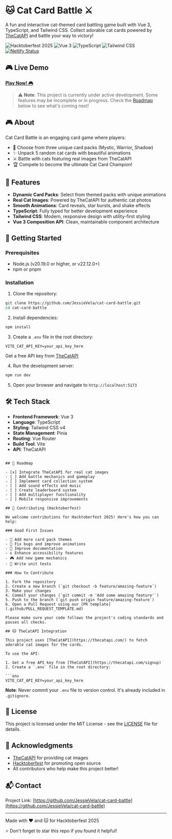 # 🐱 Cat Card Battle ⚔️

A fun and interactive cat-themed card battling game built with Vue 3, TypeScript, and Tailwind CSS. Collect adorable cat cards powered by [TheCatAPI](https://thecatapi.com/) and battle your way to victory!

![Hacktoberfest 2025](https://img.shields.io/badge/Hacktoberfest-2025-blueviolet)
![Vue 3](https://img.shields.io/badge/Vue-3-42b883)
![TypeScript](https://img.shields.io/badge/TypeScript-5-3178c6)
![Tailwind CSS](https://img.shields.io/badge/Tailwind-4-38bdf8)
[![Netlify Status](https://api.netlify.com/api/v1/badges/YOUR_SITE_ID/deploy-status)](https://app.netlify.com/sites/cat-card-battle/deploys)

## 🎮 Live Demo

**[Play Now! 🎮](https://cat-card-battle.netlify.app/)**

> ⚠️ **Note**: This project is currently under active development. Some features may be incomplete or in progress. Check the [Roadmap](#-roadmap) below to see what's coming next!

## 🎮 About

Cat Card Battle is an engaging card game where players:

- 🎴 Choose from three unique card packs (Mystic, Warrior, Shadow)
- ✨ Unpack 5 random cat cards with beautiful animations
- ⚔️ Battle with cats featuring real images from TheCatAPI
- 🏆 Compete to become the ultimate Cat Card Champion!

## 🌟 Features

- **Dynamic Card Packs**: Select from themed packs with unique animations
- **Real Cat Images**: Powered by TheCatAPI for authentic cat photos
- **Smooth Animations**: Card reveals, star bursts, and shake effects
- **TypeScript**: Fully typed for better development experience
- **Tailwind CSS**: Modern, responsive design with utility-first styling
- **Vue 3 Composition API**: Clean, maintainable component architecture

## 🚀 Getting Started

### Prerequisites

- Node.js (v20.19.0 or higher, or v22.12.0+)
- npm or pnpm

### Installation

1. Clone the repository:

```bash
git clone https://github.com/JessieVela/cat-card-battle.git
cd cat-card-battle
```

2. Install dependencies:

```bash
npm install
```

3. Create a `.env` file in the root directory:

```env
VITE_CAT_API_KEY=your_api_key_here
```

Get a free API key from [TheCatAPI](https://thecatapi.com/signup)

4. Run the development server:

```bash
npm run dev
```

5. Open your browser and navigate to `http://localhost:5173`

## 🛠️ Tech Stack

- **Frontend Framework**: Vue 3
- **Language**: TypeScript
- **Styling**: Tailwind CSS v4
- **State Management**: Pinia
- **Routing**: Vue Router
- **Build Tool**: Vite
- **API**: TheCatAPI

````

## 🎯 Roadmap

- [x] Integrate TheCatAPI for real cat images
- [ ] Add battle mechanics and gameplay
- [ ] Implement card collection system
- [ ] Add sound effects and music
- [ ] Create leaderboard system
- [ ] Add multiplayer functionality
- [ ] Mobile responsive improvements

## 🤝 Contributing (Hacktoberfest)

We welcome contributions for Hacktoberfest 2025! Here's how you can help:

### Good First Issues

- 🎨 Add more card pack themes
- 🐛 Fix bugs and improve animations
- 📝 Improve documentation
- ♿ Enhance accessibility features
- 🎮 Add new game mechanics
- 🧪 Write unit tests

### How to Contribute

1. Fork the repository
2. Create a new branch (`git checkout -b feature/amazing-feature`)
3. Make your changes
4. Commit your changes (`git commit -m 'Add some amazing feature'`)
5. Push to the branch (`git push origin feature/amazing-feature`)
6. Open a Pull Request using our [PR template](.github/PULL_REQUEST_TEMPLATE.md)

Please make sure your code follows the project's coding standards and passes all checks.

## 🐱 TheCatAPI Integration

This project uses [TheCatAPI](https://thecatapi.com/) to fetch adorable cat images for the cards.

To use the API:

1. Get a free API key from [TheCatAPI](https://thecatapi.com/signup)
2. Create a `.env` file in the root directory:

```env
VITE_CAT_API_KEY=your_api_key_here
````

**Note**: Never commit your `.env` file to version control. It's already included in `.gitignore`.

## 📄 License

This project is licensed under the MIT License - see the [LICENSE](LICENSE) file for details.

## 🙏 Acknowledgments

- [TheCatAPI](https://thecatapi.com/) for providing cat images
- [Hacktoberfest](https://hacktoberfest.com/) for promoting open source
- All contributors who help make this project better!

## 📬 Contact

Project Link: [https://github.com/JessieVela/cat-card-battle](https://github.com/JessieVela/cat-card-battle)

---

Made with ❤️ and 🐱 for Hacktoberfest 2025

⭐ Don't forget to star this repo if you found it helpful!
